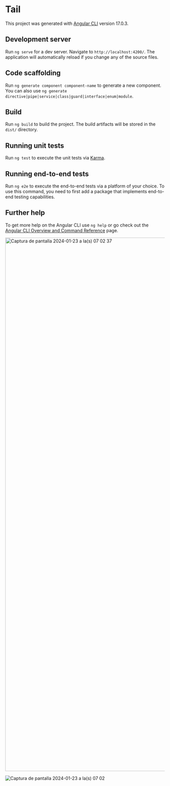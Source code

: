 # Tail

This project was generated with [Angular CLI](https://github.com/angular/angular-cli) version 17.0.3.

## Development server

Run `ng serve` for a dev server. Navigate to `http://localhost:4200/`. The application will automatically reload if you change any of the source files.

## Code scaffolding

Run `ng generate component component-name` to generate a new component. You can also use `ng generate directive|pipe|service|class|guard|interface|enum|module`.

## Build

Run `ng build` to build the project. The build artifacts will be stored in the `dist/` directory.

## Running unit tests

Run `ng test` to execute the unit tests via [Karma](https://karma-runner.github.io).

## Running end-to-end tests

Run `ng e2e` to execute the end-to-end tests via a platform of your choice. To use this command, you need to first add a package that implements end-to-end testing capabilities.

## Further help

To get more help on the Angular CLI use `ng help` or go check out the [Angular CLI Overview and Command Reference](https://angular.io/cli) page.


<img width="1680" alt="Captura de pantalla 2024-01-23 a la(s) 07 02 37" src="https://github.com/leon1611/tail/assets/146900826/d492d466-43f8-4c43-91d2-6b875444c88c">

![Captura de pantalla 2024-01-23 a la(s) 07 02](https://github.com/leon1611/tail/assets/146900826/f7e6ee06-90f4-44fe-b258-1cd8ba4d8956)
